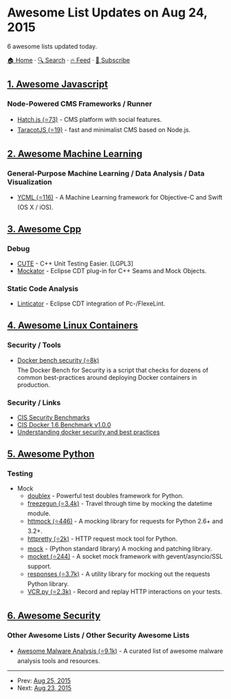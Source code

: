 # Awesome List Updates on Aug 24, 2015

6 awesome lists updated today.

[🏠 Home](/README.md) · [🔍 Search](https://www.trackawesomelist.com/search/) · [🔥 Feed](https://www.trackawesomelist.com/rss.xml) · [📮 Subscribe](https://trackawesomelist.us17.list-manage.com/subscribe?u=d2f0117aa829c83a63ec63c2f&id=36a103854c)



## [1. Awesome Javascript](/content/sorrycc/awesome-javascript/README.md)

### Node-Powered CMS Frameworks / Runner

*   [Hatch.js (⭐73)](https://github.com/inventures/hatchjs) - CMS platform with social features.
*   [TaracotJS (⭐19)](https://github.com/xtremespb/taracotjs-generator/) - fast and minimalist CMS based on Node.js.

## [2. Awesome Machine Learning](/content/josephmisiti/awesome-machine-learning/README.md)

### General-Purpose Machine Learning / Data Analysis / Data Visualization

*   [YCML (⭐116)](https://github.com/yconst/YCML) - A Machine Learning framework for Objective-C and Swift (OS X / iOS).

## [3. Awesome Cpp](/content/fffaraz/awesome-cpp/README.md)

### Debug

*   [CUTE](http://cute-test.com) - C++ Unit Testing Easier. \[LGPL3]
*   [Mockator](http://www.mockator.com) - Eclipse CDT plug-in for C++ Seams and Mock Objects.

### Static Code Analysis

*   [Linticator](http://linticator.com) - Eclipse CDT integration of Pc-/FlexeLint.

## [4. Awesome Linux Containers](/content/Friz-zy/awesome-linux-containers/README.md)

### Security / Tools

*   [Docker bench security (⭐8k)](https://github.com/docker/docker-bench-security)\
    The Docker Bench for Security is a script that checks for dozens of common best-practices around deploying Docker containers in production.

### Security / Links

*   [CIS Security Benchmarks](https://benchmarks.cisecurity.org/about/)
*   [CIS Docker 1.6 Benchmark v1.0.0](https://benchmarks.cisecurity.org/tools2/docker/CIS_Docker_1.6_Benchmark_v1.0.0.pdf)
*   [Understanding docker security and best practices](https://blog.docker.com/2015/05/understanding-docker-security-and-best-practices/)

## [5. Awesome Python](/content/vinta/awesome-python/README.md)

### Testing

*   Mock
    *   [doublex](https://pypi.org/project/doublex/) - Powerful test doubles framework for Python.
    *   [freezegun (⭐3.4k)](https://github.com/spulec/freezegun) - Travel through time by mocking the datetime module.
    *   [httmock (⭐446)](https://github.com/patrys/httmock) - A mocking library for requests for Python 2.6+ and 3.2+.
    *   [httpretty (⭐2k)](https://github.com/gabrielfalcao/HTTPretty) - HTTP request mock tool for Python.
    *   [mock](https://docs.python.org/3/library/unittest.mock.html) - (Python standard library) A mocking and patching library.
    *   [mocket (⭐244)](https://github.com/mindflayer/python-mocket) - A socket mock framework with gevent/asyncio/SSL support.
    *   [responses (⭐3.7k)](https://github.com/getsentry/responses) - A utility library for mocking out the requests Python library.
    *   [VCR.py (⭐2.3k)](https://github.com/kevin1024/vcrpy) - Record and replay HTTP interactions on your tests.

## [6. Awesome Security](/content/sbilly/awesome-security/README.md)

### Other Awesome Lists / Other Security Awesome Lists

*   [Awesome Malware Analysis (⭐9.1k)](https://github.com/rshipp/awesome-malware-analysis) - A curated list of awesome malware analysis tools and resources.

---

- Prev: [Aug 25, 2015](/content/2015/08/25/README.md)
- Next: [Aug 23, 2015](/content/2015/08/23/README.md)